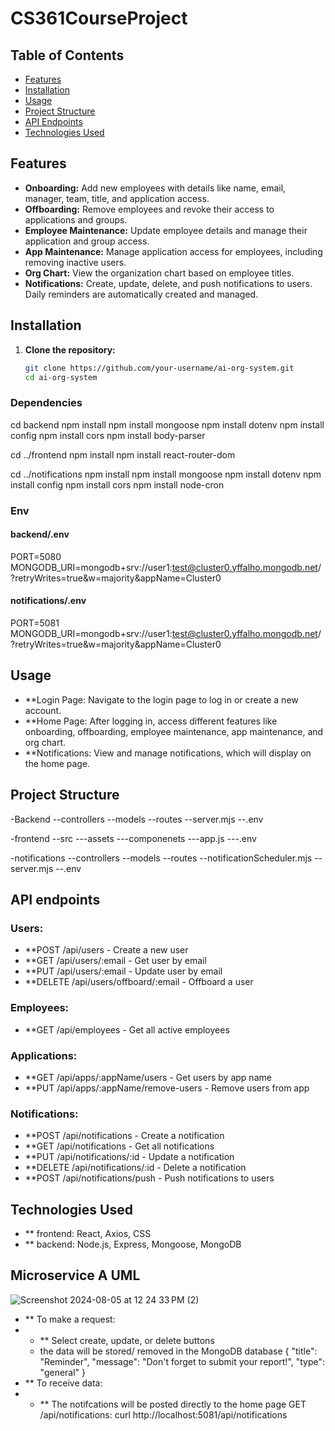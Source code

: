 # CS361CourseProject

## Table of Contents

- [Features](#features)
- [Installation](#installation)
- [Usage](#usage)
- [Project Structure](#project-structure)
- [API Endpoints](#api-endpoints)
- [Technologies Used](#technologies-used)

## Features

- **Onboarding:** Add new employees with details like name, email, manager, team, title, and application access.
- **Offboarding:** Remove employees and revoke their access to applications and groups.
- **Employee Maintenance:** Update employee details and manage their application and group access.
- **App Maintenance:** Manage application access for employees, including removing inactive users.
- **Org Chart:** View the organization chart based on employee titles.
- **Notifications:** Create, update, delete, and push notifications to users. Daily reminders are automatically created and managed.

## Installation

1. **Clone the repository:**

   ```bash
   git clone https://github.com/your-username/ai-org-system.git
   cd ai-org-system

### Dependencies 

cd backend
npm install
npm install mongoose
npm install dotenv
npm install config
npm install cors
npm install body-parser

cd ../frontend
npm install
npm install react-router-dom

cd ../notifications
npm install
npm install mongoose
npm install dotenv
npm install config
npm install cors
npm install node-cron



### Env
#### backend/.env
PORT=5080
MONGODB_URI=mongodb+srv://user1:test@cluster0.yffalho.mongodb.net/?retryWrites=true&w=majority&appName=Cluster0

#### notifications/.env
PORT=5081
MONGODB_URI=mongodb+srv://user1:test@cluster0.yffalho.mongodb.net/?retryWrites=true&w=majority&appName=Cluster0

## Usage
- **Login Page: Navigate to the login page to log in or create a new account.
- **Home Page: After logging in, access different features like onboarding, offboarding, employee maintenance, app maintenance, and org chart.
- **Notifications: View and manage notifications, which will display on the home page.

## Project Structure 
-Backend
--controllers
--models
--routes
--server.mjs
--.env

-frontend
--src
---assets
---componenets
---app.js
---.env

-notifications
--controllers
--models
--routes
--notificationScheduler.mjs
--server.mjs
--.env

## API endpoints

### Users:
- **POST /api/users - Create a new user
- **GET /api/users/:email - Get user by email
- **PUT /api/users/:email - Update user by email
- **DELETE /api/users/offboard/:email - Offboard a user
  
### Employees:
- **GET /api/employees - Get all active employees

### Applications:
- **GET /api/apps/:appName/users - Get users by app name
- **PUT /api/apps/:appName/remove-users - Remove users from app

### Notifications:
- **POST /api/notifications - Create a notification
- **GET /api/notifications - Get all notifications
- **PUT /api/notifications/:id - Update a notification
- **DELETE /api/notifications/:id - Delete a notification
- **POST /api/notifications/push - Push notifications to users

## Technologies Used
- ** frontend: React, Axios, CSS
- ** backend: Node.js, Express, Mongoose, MongoDB



## Microservice A UML
![Screenshot 2024-08-05 at 12 24 33 PM (2)](https://github.com/user-attachments/assets/e86920fe-5ad4-4ea9-9f3c-dd12093c5661)

- ** To make a request:
- - ** Select create, update, or delete buttons
  - the data will be stored/ removed in the MongoDB database 
{
  "title": "Reminder",
  "message": "Don't forget to submit your report!",
  "type": "general"
}
- ** To receive data:
- - ** The notifcations will be posted directly to the home page 
  GET /api/notifications: curl http://localhost:5081/api/notifications

